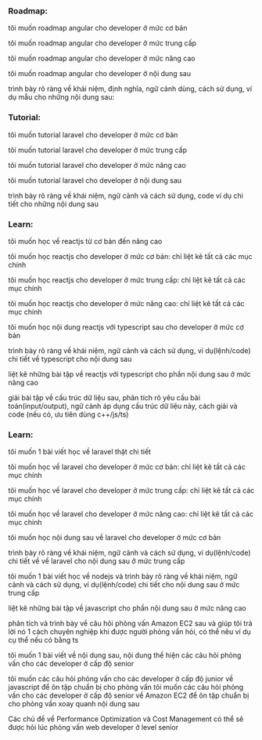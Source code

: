 ### Roadmap:

tôi muốn roadmap angular cho developer ở mức cơ bản

tôi muốn roadmap angular cho developer ở mức trung cấp

tôi muốn roadmap angular cho developer ở mức nâng cao

tôi muốn roadmap angular cho developer ở nội dung sau

trình bày rõ ràng về khải niệm, định nghĩa, ngữ cảnh dùng, cách sử dụng, ví dụ mẫu cho những nội dung sau:

### Tutorial:

tôi muốn tutorial laravel cho developer ở mức cơ bản

tôi muốn tutorial laravel cho developer ở mức trung cấp

tôi muốn tutorial laravel cho developer ở mức nâng cao

tôi muốn tutorial laravel cho developer ở nội dung sau

trình bày rõ ràng về khái niệm, ngữ cảnh và cách sử dụng, code ví dụ chi tiết cho những nội dung sau

### Learn:

tôi muốn học về reactjs từ cơ bản đến nâng cao

tôi muốn học reactjs cho developer ở mức cơ bản: chỉ liệt kê tất cả các mục chính

tôi muốn học reactjs cho developer ở mức trung cấp: chỉ liệt kê tất cả các mục chính

tôi muốn học reactjs cho developer ở mức nâng cao: chỉ liệt kê tất cả các mục chính

tôi muốn học nội dung reactjs với typescript sau cho developer ở mức cơ bản

trình bày rõ ràng về khái niệm, ngữ cảnh và cách sử dụng, ví dụ(lệnh/code) chi tiết về typescript cho nội dung sau

liệt kê những bài tập về reactjs với typescript cho phần nội dung sau ở mức nâng cao

giải bài tập về cấu trúc dữ liệu sau, phân tích rõ yêu cầu bài toán(input/output), ngữ cảnh áp dụng cấu trúc dữ liệu này, cách giải và code (nếu có, ưu tiên dùng c++/js/ts)

### Learn:

tôi muốn 1 bài viết học về laravel thật chi tiết

tôi muốn học về laravel cho developer ở mức cơ bản: chỉ liệt kê tất cả các mục chính

tôi muốn học về laravel cho developer ở mức trung cấp: chỉ liệt kê tất cả các mục chính

tôi muốn học về laravel cho developer ở mức nâng cao: chỉ liệt kê tất cả các mục chính

tôi muốn học nội dung sau về laravel cho developer ở mức cơ bản

trình bày rõ ràng về khái niệm, ngữ cảnh và cách sử dụng, ví dụ(lệnh/code) chi tiết về về laravel cho nội dung sau ở mức trung cấp

tôi muốn 1 bài viết học về nodejs và trình bày rõ ràng về khái niệm, ngữ cảnh và cách sử dụng, ví dụ(lệnh/code) chi tiết cho nội dung sau ở mức trung cấp

liệt kê những bài tập về javascript cho phần nội dung sau ở mức nâng cao

phân tích và trình bày về câu hỏi phỏng vấn Amazon EC2 sau và giúp tôi trả lời nó 1 cách chuyên nghiệp khi được người phỏng vấn hỏi, có thể nêu ví dụ cụ thể nếu có bằng ts

tôi muốn 1 bài viết về nội dung sau, nội dung thể hiện các câu hỏi phỏng vấn cho các developer ở cấp độ senior

tôi muốn các câu hỏi phỏng vấn cho các developer ở cấp độ junior về javascript để ôn tập chuẩn bị cho phỏng vấn
tôi muốn các câu hỏi phỏng vấn cho các developer ở cấp độ senior về Amazon EC2 để ôn tập chuẩn bị cho phỏng vấn xoay quanh nội dung sau


Các chủ đề về Performance Optimization và Cost Management có thể sẽ được hỏi lúc phỏng vấn web developer ở level senior

